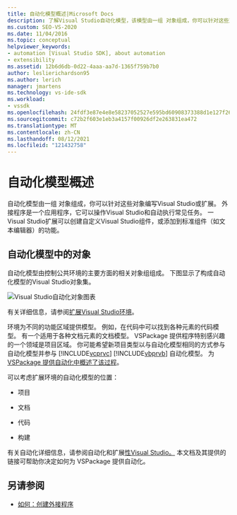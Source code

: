 ```yaml
---
title: 自动化模型概述|Microsoft Docs
description: 了解Visual Studio自动化模型，该模型由一组 对象组成，你可以针对这些对象编写Visual Studio或扩展。
ms.custom: SEO-VS-2020
ms.date: 11/04/2016
ms.topic: conceptual
helpviewer_keywords:
- automation [Visual Studio SDK], about automation
- extensibility
ms.assetid: 12b6d6db-0d22-4aaa-aa7d-1365f759b7b0
author: leslierichardson95
ms.author: lerich
manager: jmartens
ms.technology: vs-ide-sdk
ms.workload:
- vssdk
ms.openlocfilehash: 24fdf3e87e4e8e58237052527e595bd60908373388d1e127f2607c88a609bfac
ms.sourcegitcommit: c72b2f603e1eb3a4157f00926df2e263831ea472
ms.translationtype: MT
ms.contentlocale: zh-CN
ms.lasthandoff: 08/12/2021
ms.locfileid: "121432758"
---
```

# <a name="automation-model-overview"></a>自动化模型概述
自动化模型由一组 对象组成，你可以针对这些对象编写Visual Studio或扩展。 外接程序是一个应用程序，它可以操作Visual Studio和自动执行常见任务。 一Visual Studio扩展可以创建自定义Visual Studio组件，或添加到标准组件（如文本编辑器）的功能。

## <a name="objects-in-the-automation-model"></a>自动化模型中的对象
 自动化模型由控制公共环境的主要方面的相关对象组组成。 下图显示了构成自动化模型的Visual Studio对象集。

 ![Visual Studio自动化对象图表](../../extensibility/internals/media/vsvisualstudioautomationobjectchart.gif "vsVisualStudioAutomationObjectChart")

 有关详细信息，请参阅[扩展Visual Studio环境](/previous-versions/esk3eey8(v=vs.140))。

 环境为不同的功能区域提供模型。 例如，在代码中可以找到各种元素的代码模型。 有一个适用于各种文档元素的文档模型。 VSPackage 提供程序特别感兴趣的一个领域是项目区域。 你可能希望新项目类型以与自动化模型相同的方式参与自动化模型并参与 [!INCLUDE[vcprvc](../../code-quality/includes/vcprvc_md.md)] [!INCLUDE[vbprvb](../../code-quality/includes/vbprvb_md.md)] 自动化模型。 为 [VSPackage 提供自动化中概述了该过程](../../extensibility/internals/providing-automation-for-vspackages.md)。

 可以考虑扩展环境的自动化模型的位置：

- 项目

- 文档

- 代码

- 构建

有关自动化详细信息，请参阅自动化和扩展[性Visual Studio。](/previous-versions/visualstudio/visual-studio-2015/extensibility/extensibility-in-visual-studio?preserve-view=true&view=vs-2015) 本文档及其提供的链接可帮助你决定如何为 VSPackage 提供自动化。

## <a name="see-also"></a>另请参阅
- [如何：创建外接程序](/previous-versions/80493a3w(v=vs.140))